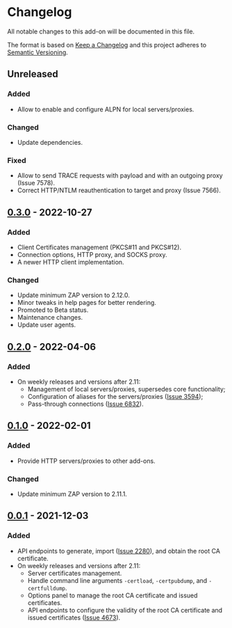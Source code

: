 # Changelog
All notable changes to this add-on will be documented in this file.

The format is based on [Keep a Changelog](https://keepachangelog.com/en/1.0.0/)
and this project adheres to [Semantic Versioning](https://semver.org/spec/v2.0.0.html).

## Unreleased
### Added
- Allow to enable and configure ALPN for local servers/proxies.

### Changed
- Update dependencies.

### Fixed
- Allow to send TRACE requests with payload and with an outgoing proxy (Issue 7578).
- Correct HTTP/NTLM reauthentication to target and proxy (Issue 7566).

## [0.3.0] - 2022-10-27
### Added
- Client Certificates management (PKCS#11 and PKCS#12).
- Connection options, HTTP proxy, and SOCKS proxy.
- A newer HTTP client implementation.

### Changed
- Update minimum ZAP version to 2.12.0.
- Minor tweaks in help pages for better rendering.
- Promoted to Beta status.
- Maintenance changes.
- Update user agents.

## [0.2.0] - 2022-04-06
### Added
- On weekly releases and versions after 2.11:
  - Management of local servers/proxies, supersedes core functionality;
  - Configuration of aliases for the servers/proxies ([Issue 3594](https://github.com/zaproxy/zaproxy/issues/3594));
  - Pass-through connections ([Issue 6832](https://github.com/zaproxy/zaproxy/issues/6832)).

## [0.1.0] - 2022-02-01
### Added
- Provide HTTP servers/proxies to other add-ons.

### Changed
- Update minimum ZAP version to 2.11.1.

## [0.0.1] - 2021-12-03
### Added
- API endpoints to generate, import ([Issue 2280](https://github.com/zaproxy/zaproxy/issues/2280)), and obtain the root CA certificate.
- On weekly releases and versions after 2.11:
  - Server certificates management.
  - Handle command line arguments `-certload`, `-certpubdump`, and `-certfulldump`.
  - Options panel to manage the root CA certificate and issued certificates.
  - API endpoints to configure the validity of the root CA certificate and issued certificates ([Issue 4673](https://github.com/zaproxy/zaproxy/issues/4673)).

[0.3.0]: https://github.com/zaproxy/zap-extensions/releases/network-v0.3.0
[0.2.0]: https://github.com/zaproxy/zap-extensions/releases/network-v0.2.0
[0.1.0]: https://github.com/zaproxy/zap-extensions/releases/network-v0.1.0
[0.0.1]: https://github.com/zaproxy/zap-extensions/releases/network-v0.0.1
